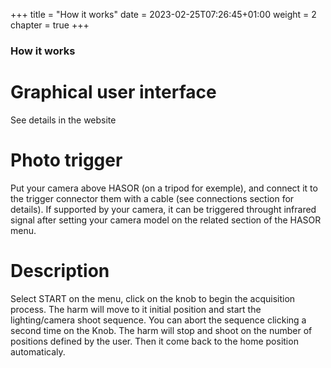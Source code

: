 +++
title = "How it works"
date = 2023-02-25T07:26:45+01:00
weight = 2
chapter = true
+++

### How it works

# Graphical user interface
See details in the website

# Photo trigger
Put your camera above HASOR (on a tripod for exemple), and connect it to the trigger connector them with a cable (see connections section for details).
If supported by your camera, it can be triggered throught infrared signal after setting your camera model on the related section of the HASOR menu.


# Description
Select START on the menu, click on the knob to begin the acquisition process. The harm will move to it initial position and start the lighting/camera shoot sequence. You can abort the sequence clicking a second time on the Knob.
The harm will stop and shoot on the number of positions defined by the user. Then it come back to the home position automaticaly.


